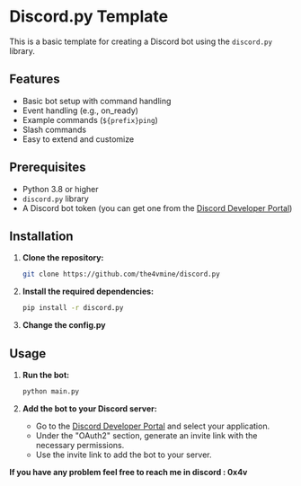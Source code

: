 # Discord.py Template

This is a basic template for creating a Discord bot using the `discord.py` library.

## Features

- Basic bot setup with command handling
- Event handling (e.g., on_ready)
- Example commands (`${prefix}ping`)
- Slash commands
- Easy to extend and customize

## Prerequisites

- Python 3.8 or higher
- `discord.py` library
- A Discord bot token (you can get one from the [Discord Developer Portal](https://discord.com/developers/applications))

## Installation

1. **Clone the repository:**

    ```bash
    git clone https://github.com/the4vmine/discord.py
    ```

2. **Install the required dependencies:**

    ```bash
    pip install -r discord.py
    ```
3. **Change the config.py**

## Usage

1. **Run the bot:**

    ```bash
    python main.py
    ```

2. **Add the bot to your Discord server:**

    - Go to the [Discord Developer Portal](https://discord.com/developers/applications) and select your application.
    - Under the "OAuth2" section, generate an invite link with the necessary permissions.
    - Use the invite link to add the bot to your server.


**If you have any problem feel free to reach me in discord : 0x4v**
